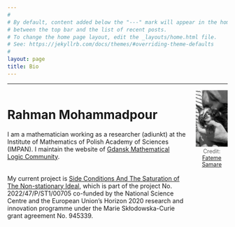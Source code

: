 ```yaml
---
#
# By default, content added below the "---" mark will appear in the home page
# between the top bar and the list of recent posts.
# To change the home page layout, edit the _layouts/home.html file.
# See: https://jekyllrb.com/docs/themes/#overriding-theme-defaults
#
layout: page
title: Bio
---
```

<hr>
<div style="display: flex; align-items: flex-start;">
  <!-- Left: Text -->
  <div style="flex: 0.85; padding-right: 20px;">
    <h1>Rahman Mohammadpour</h1>
    <p> I am a mathematician working as a researcher (adiunkt) at the Institute of Mathematics of Polish Academy of Sciences (IMPAN). I maintain the website of <a href="https://gdn-logic.github.io" target="_blank"> Gdansk Mathematical Logic Community</a>.
<div style="height: 0.5cm;"></div>
My current project is
  <a href="https://sites.google.com/view/finsidsat/info?authuser=0" target="_blank"> Side Conditions And The Saturation of The Non-stationary Ideal</a>, which is part of the project No. 2022/47/P/ST1/00705 co-funded by the National Science Centre and the European Union’s Horizon 2020 research and innovation programme under the Marie Skłodowska-Curie grant agreement No. 945339.</p>
  </div>
  
  <!-- Right: Image -->
  <div style="flex: 0.15;">
    <img src="/assets/images/portrait.png" alt="My Image" style="max-width: 100%; height: auto;" />
   <figcaption style="text-align: center; font-size: 0.9em; color: #666">
    Credit: <a href="https://fateme-samare.github.io" target="_blank">Fateme Samare</a>
   </figcaption>
  </div>
</div>
<br>

